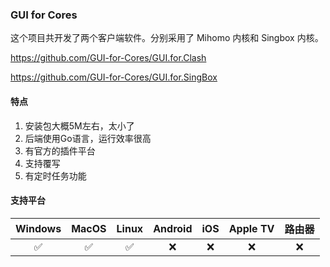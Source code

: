 ### GUI for Cores

这个项目共开发了两个客户端软件。分别采用了 Mihomo 内核和 Singbox 内核。

<Embed>https://github.com/GUI-for-Cores/GUI.for.Clash</Embed>

<Embed>https://github.com/GUI-for-Cores/GUI.for.SingBox</Embed>

#### 特点

1. 安装包大概5M左右，太小了
2. 后端使用Go语言，运行效率很高
3. 有官方的插件平台
4. 支持覆写
5. 有定时任务功能

#### 支持平台

| Windows | MacOS | Linux | Android | iOS | Apple TV | 路由器 |
| :---: | :---: | :---: | :---: | :---: | :---: | :---: |
| :white_check_mark: | :white_check_mark: | :white_check_mark: | :x: | :x: | :x: | :x: |
